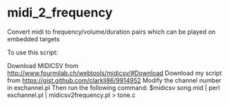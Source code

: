 midi_2_frequency
================

Convert midi to frequency/volume/duration pairs which can be played on embedded targets

To use this script:

Download MIDICSV from http://www.fourmilab.ch/webtools/midicsv/#Download
Download my script from https://gist.github.com/clarkli86/9914952
Modify the channel number in exchannel.pl
Then run the following command:
$midicsv song.mid | perl exchannel.pl | midicsv2frequency.pl > tone.c
